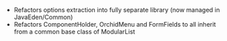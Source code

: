 ---
---

- Refactors options extraction into fully separate library (now managed in JavaEden/Common)
- Refactors ComponentHolder, OrchidMenu and FormFields to all inherit from a common base class of ModularList